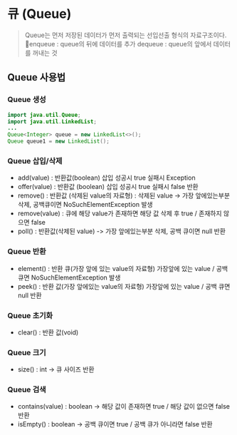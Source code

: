 # 큐 (Queue)
> Queue는 먼저 저장된 데이터가 먼저 출력되는 선입선출 형식의 자료구조이다.
> enqueue : queue의 뒤에 데이터를 추가
>  dequeue : queue의 앞에서 데이터를 꺼내는 것

## Queue 사용법
### Queue 생성
``` java
import java.util.Queue;
import java.util.LinkedList;
...
Queue<Integer> queue = new LinkedList<>();
Queue queue1 = new LinkedList();
```
### Queue 삽입/삭제
- add(value) : 반환값(boolean) 삽입 성공시 true 실패시 Exception
- offer(value) : 반환값 (boolean) 삽입 성공시 true 실패시 false 반환
- remove() : 반환값 (삭제된 value의 자료형) : 삭제된 value -> 가장 앞에있는부분 삭제, 공백큐이면 NoSuchElementException 발생
- remove(value) : 큐에 해당 value가 존재하면 해당 값 삭제 후 true / 존재하지 않으면 false
- poll() : 반환값(삭제된 value) -> 가장 앞에있는부분 삭제, 공백 큐이면 null 반환
### Queue 반환
- element() : 반환 큐(가장 앞에 있는 value의 자료형) 가장앞에 있는 value / 공백 큐면 NoSuchElementException 발생
- peek() : 반환 값(가장 앞에있는 value의 자료형) 가장앞에 있는 value / 공백 큐면 null 반환
### Queue 초기화
- clear() : 반환 값(void)

### Queue 크기
- size() : int -> 큐 사이즈 반환
### Queue 검색
- contains(value) : boolean -> 해당 값이 존재하면 true / 해당 값이 없으면 false 반환
- isEmpty() : boolean -> 공백 큐이면 true / 공백 큐가 아니라면 false 반환
